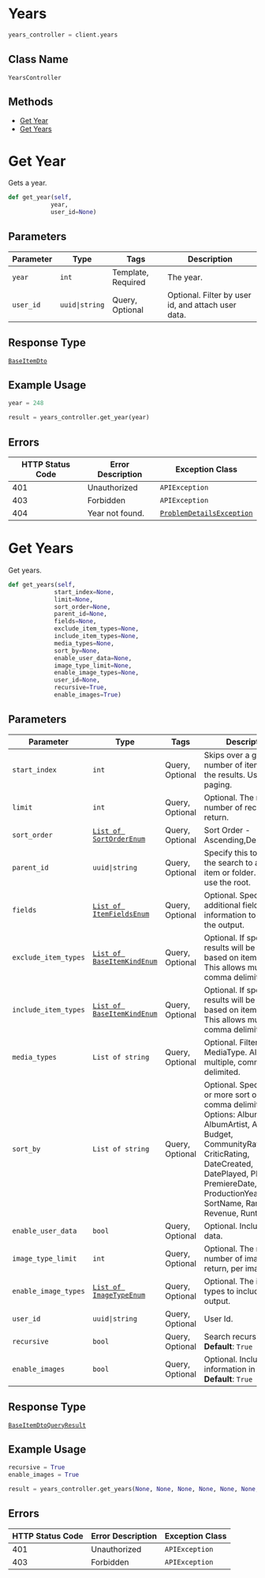 # Years

```python
years_controller = client.years
```

## Class Name

`YearsController`

## Methods

* [Get Year](../../doc/controllers/years.md#get-year)
* [Get Years](../../doc/controllers/years.md#get-years)


# Get Year

Gets a year.

```python
def get_year(self,
            year,
            user_id=None)
```

## Parameters

| Parameter | Type | Tags | Description |
|  --- | --- | --- | --- |
| `year` | `int` | Template, Required | The year. |
| `user_id` | `uuid\|string` | Query, Optional | Optional. Filter by user id, and attach user data. |

## Response Type

[`BaseItemDto`](../../doc/models/base-item-dto.md)

## Example Usage

```python
year = 248

result = years_controller.get_year(year)
```

## Errors

| HTTP Status Code | Error Description | Exception Class |
|  --- | --- | --- |
| 401 | Unauthorized | `APIException` |
| 403 | Forbidden | `APIException` |
| 404 | Year not found. | [`ProblemDetailsException`](../../doc/models/problem-details-exception.md) |


# Get Years

Get years.

```python
def get_years(self,
             start_index=None,
             limit=None,
             sort_order=None,
             parent_id=None,
             fields=None,
             exclude_item_types=None,
             include_item_types=None,
             media_types=None,
             sort_by=None,
             enable_user_data=None,
             image_type_limit=None,
             enable_image_types=None,
             user_id=None,
             recursive=True,
             enable_images=True)
```

## Parameters

| Parameter | Type | Tags | Description |
|  --- | --- | --- | --- |
| `start_index` | `int` | Query, Optional | Skips over a given number of items within the results. Use for paging. |
| `limit` | `int` | Query, Optional | Optional. The maximum number of records to return. |
| `sort_order` | [`List of SortOrderEnum`](../../doc/models/sort-order-enum.md) | Query, Optional | Sort Order - Ascending,Descending. |
| `parent_id` | `uuid\|string` | Query, Optional | Specify this to localize the search to a specific item or folder. Omit to use the root. |
| `fields` | [`List of ItemFieldsEnum`](../../doc/models/item-fields-enum.md) | Query, Optional | Optional. Specify additional fields of information to return in the output. |
| `exclude_item_types` | [`List of BaseItemKindEnum`](../../doc/models/base-item-kind-enum.md) | Query, Optional | Optional. If specified, results will be excluded based on item type. This allows multiple, comma delimited. |
| `include_item_types` | [`List of BaseItemKindEnum`](../../doc/models/base-item-kind-enum.md) | Query, Optional | Optional. If specified, results will be included based on item type. This allows multiple, comma delimited. |
| `media_types` | `List of string` | Query, Optional | Optional. Filter by MediaType. Allows multiple, comma delimited. |
| `sort_by` | `List of string` | Query, Optional | Optional. Specify one or more sort orders, comma delimited. Options: Album, AlbumArtist, Artist, Budget, CommunityRating, CriticRating, DateCreated, DatePlayed, PlayCount, PremiereDate, ProductionYear, SortName, Random, Revenue, Runtime. |
| `enable_user_data` | `bool` | Query, Optional | Optional. Include user data. |
| `image_type_limit` | `int` | Query, Optional | Optional. The max number of images to return, per image type. |
| `enable_image_types` | [`List of ImageTypeEnum`](../../doc/models/image-type-enum.md) | Query, Optional | Optional. The image types to include in the output. |
| `user_id` | `uuid\|string` | Query, Optional | User Id. |
| `recursive` | `bool` | Query, Optional | Search recursively.<br>**Default**: `True` |
| `enable_images` | `bool` | Query, Optional | Optional. Include image information in output.<br>**Default**: `True` |

## Response Type

[`BaseItemDtoQueryResult`](../../doc/models/base-item-dto-query-result.md)

## Example Usage

```python
recursive = True
enable_images = True

result = years_controller.get_years(None, None, None, None, None, None, None, None, None, None, None, None, None, recursive, enable_images)
```

## Errors

| HTTP Status Code | Error Description | Exception Class |
|  --- | --- | --- |
| 401 | Unauthorized | `APIException` |
| 403 | Forbidden | `APIException` |

